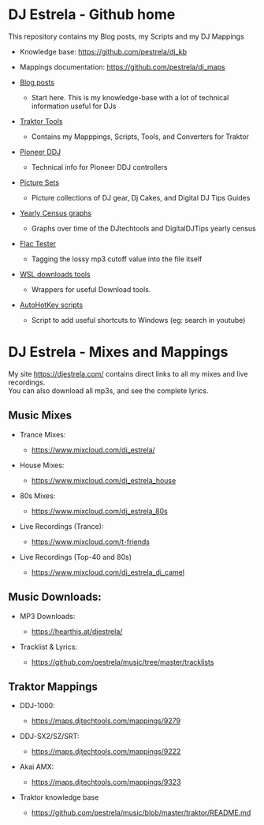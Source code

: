 
# DJ Estrela - Github home

This repository contains my Blog posts, my Scripts and my DJ Mappings 

* Knowledge base: <https://github.com/pestrela/dj_kb>
* Mappings documentation: <https://github.com/pestrela/dj_maps>


* [Blog posts](traktor/README.md)
    * Start here. This is my knowledge-base with a lot of technical information useful for DJs
  
* [Traktor Tools](traktor)
    * Contains my Mapppings, Scripts, Tools, and Converters for Traktor

* [Pioneer DDJ](ddj)
    * Technical info for Pioneer DDJ controllers

* [Picture Sets](pic_sets)
    * Picture collections of DJ gear, Dj Cakes, and Digital DJ Tips Guides
  
* [Yearly Census graphs](census_graphs)
    * Graphs over time of the DJtechtools and DigitalDJTips yearly census

* [Flac Tester](flac_tester)
    * Tagging the lossy mp3 cutoff value into the file itself

* [WSL downloads tools](wsl_tools)
    * Wrappers for useful Download tools. 
  
* [AutoHotKey scripts](wsl_tools/AutoHotkey.ahk)
    * Script to add useful shortcuts to Windows (eg: search in youtube)
  
# DJ Estrela - Mixes and Mappings

My site https://djestrela.com/ contains direct links to all my mixes and live recordings.\
You can also download all mp3s, and see the complete lyrics.

## Music Mixes
* Trance Mixes:
    * https://www.mixcloud.com/dj_estrela/

* House Mixes:
    * https://www.mixcloud.com/dj_estrela_house

* 80s Mixes:
    * https://www.mixcloud.com/dj_estrela_80s

* Live Recordings (Trance):  
    * https://www.mixcloud.com/t-friends

* Live Recordings (Top-40 and 80s)
    * https://www.mixcloud.com/dj_estrela_dj_camel

## Music Downloads:
* MP3 Downloads:
    * https://hearthis.at/djestrela/
  
* Tracklist & Lyrics:
    * https://github.com/pestrela/music/tree/master/tracklists
    
## Traktor Mappings    
* DDJ-1000:
    * https://maps.djtechtools.com/mappings/9279
  
* DDJ-SX2/SZ/SRT:
    * https://maps.djtechtools.com/mappings/9222
  
* Akai AMX:
    * https://maps.djtechtools.com/mappings/9323
  
* Traktor knowledge base
    * https://github.com/pestrela/music/blob/master/traktor/README.md
    